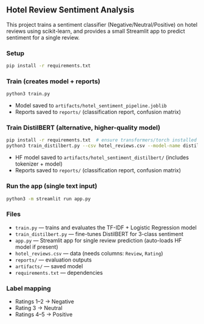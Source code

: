 ## Hotel Review Sentiment Analysis 

This project trains a sentiment classifier (Negative/Neutral/Positive) on hotel reviews using scikit-learn, and provides a small Streamlit app to predict sentiment for a single review.

### Setup
```bash
pip install -r requirements.txt
```

### Train (creates model + reports)
```bash
python3 train.py
```
- Model saved to `artifacts/hotel_sentiment_pipeline.joblib`
- Reports saved to `reports/` (classification report, confusion matrix)

### Train DistilBERT (alternative, higher-quality model)
```bash
pip install -r requirements.txt  # ensure transformers/torch installed
python3 train_distilbert.py --csv hotel_reviews.csv --model-name distilbert-base-uncased --epochs 3 --batch-size 16
```
- HF model saved to `artifacts/hotel_sentiment_distilbert/` (includes tokenizer + model)
- Reports saved to `reports/` (classification report, confusion matrix)

### Run the app (single text input)
```bash
python3 -m streamlit run app.py
```

### Files
- `train.py` — trains and evaluates the TF-IDF + Logistic Regression model
- `train_distilbert.py` — fine-tunes DistilBERT for 3-class sentiment
- `app.py` — Streamlit app for single review prediction (auto-loads HF model if present)
- `hotel_reviews.csv` — data (needs columns: `Review`, `Rating`)
- `reports/` — evaluation outputs
- `artifacts/` — saved model
- `requirements.txt` — dependencies

### Label mapping
- Ratings 1–2 → Negative
- Rating 3 → Neutral
- Ratings 4–5 → Positive


